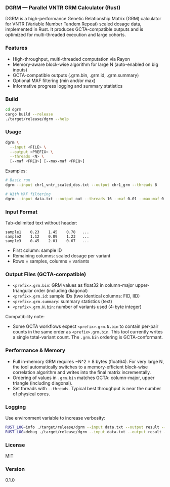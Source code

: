 ### DGRM — Parallel VNTR GRM Calculator (Rust)

DGRM is a high-performance Genetic Relationship Matrix (GRM) calculator for VNTR (Variable Number Tandem Repeat) scaled dosage data, implemented in Rust. It produces GCTA-compatible outputs and is optimized for multi-threaded execution and large cohorts.

### Features
- High-throughput, multi-threaded computation via Rayon
- Memory-aware block-wise algorithm for large N (auto-enabled on big inputs)
- GCTA-compatible outputs (.grm.bin, .grm.id, .grm.summary)
- Optional MAF filtering (min and/or max)
- Informative progress logging and summary statistics

### Build
```bash
cd dgrm
cargo build --release
./target/release/dgrm --help
```

### Usage
```bash
dgrm \
  --input <FILE> \
  --output <PREFIX> \
  --threads <N> \
  [--maf <FREQ>] [--max-maf <FREQ>]
```

Examples:
```bash
# Basic run
dgrm --input chr1_vntr_scaled_dos.txt --output chr1_grm --threads 8

# With MAF filtering
dgrm --input data.txt --output out --threads 16 --maf 0.01 --max-maf 0.99
```

### Input Format
Tab-delimited text without header:
```
sample1    0.23    1.45    0.78   ...
sample2    1.12    0.89    1.23   ...
sample3    0.45    2.01    0.67   ...
```
- First column: sample ID
- Remaining columns: scaled dosage per variant
- Rows = samples, columns = variants

### Output Files (GCTA-compatible)
- `<prefix>.grm.bin`: GRM values as float32 in column-major upper-triangular order (including diagonal)
- `<prefix>.grm.id`: sample IDs (two identical columns: FID, IID)
- `<prefix>.grm.summary`: summary statistics (text)
- `<prefix>.grm.N.bin`: number of variants used (4-byte integer)

Compatibility note:
- Some GCTA workflows expect `<prefix>.grm.N.bin` to contain per-pair counts in the same order as `<prefix>.grm.bin`. This tool currently writes a single total-variant count. The `.grm.bin` ordering is GCTA-conformant.

### Performance & Memory
- Full in-memory GRM requires ~N^2 × 8 bytes (float64). For very large N, the tool automatically switches to a memory-efficient block-wise correlation algorithm and writes into the final matrix incrementally.
- Ordering of values in `.grm.bin` matches GCTA: column-major, upper triangle (including diagonal).
- Set threads with `--threads`. Typical best throughput is near the number of physical cores.

### Logging
Use environment variable to increase verbosity:
```bash
RUST_LOG=info ./target/release/dgrm --input data.txt --output result --threads 8 | cat
RUST_LOG=debug ./target/release/dgrm --input data.txt --output result --threads 8 | cat
```

### License
MIT

### Version
0.1.0